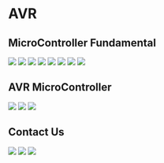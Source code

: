 # AVR

MicroController Fundamental
-------------
[![](https://img.shields.io/badge/uC-Introduction-orange)](https://youtu.be/Clsv0KyD4RM)
[![](https://img.shields.io/badge/uC-Architecture-orange)](https://youtu.be/vrKq5oZxuT0)
[![](https://img.shields.io/badge/uC-Requirement-orange)](https://youtu.be/GfvmpeDFT_o)
[![](https://img.shields.io/badge/uC-Basics-orange)](https://youtu.be/XhBq_QvCxYE)
[![](https://img.shields.io/badge/uC-Oscillators-orange)](https://youtu.be/WPOZ_3E0mC8)
[![](https://img.shields.io/badge/uC-GPIO_Part_A-orange)](https://youtu.be/_i_MXrbRf7o)
[![](https://img.shields.io/badge/uC-GPIO_Part_B-orange)](https://youtu.be/QGhRRsIICUU)
[![](https://img.shields.io/badge/uC-Assigning_value_to_a_register-orange)](https://youtu.be/kBbZi6WWGiM)


AVR MicroController
-------------
[![](https://img.shields.io/badge/AVR-Introduction-brown)](https://youtu.be/MzOPimZQYaU)
[![](https://img.shields.io/badge/AVR-fuseBits-brown)](https://youtu.be/fGsOeDv1-gI)
[![](https://img.shields.io/badge/AVR-GPIO_Part_A-brown)](https://youtu.be/_0uQSh0qBBo)


Contact Us
-------------
[![](https://img.shields.io/badge/E-Mail-yellow)](mailto:aKaReZa75@gmail.com)
[![](https://img.shields.io/badge/You-Tube-red)](https://www.youtube.com/@aKaReZa75)
[![](https://img.shields.io/badge/Linked-in-blue)](https://www.linkedin.com/in/akareza75)
